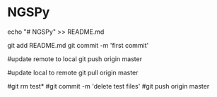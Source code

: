 # NGSPy

echo "# NGSPy" >> README.md

git add README.md
git commit -m 'first commit'

#update remote to local
git push origin master

#update local to remote
git pull origin master

#git rm test*
#git commit -m 'delete test files'
#git push origin master



